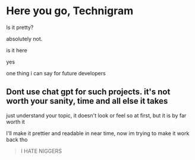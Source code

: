 # Here you go, Technigram

Is it pretty?

absolutely not.

is it here

yes

one thing i can say for future developers

## Dont use chat gpt for such projects. it's not worth your sanity, time and all else it takes

just understand your topic, it doesn't look or feel so at first, but it is by far worth it



I'll make it prettier and readable in near time, now im trying to make it work back tho
> I HATE NIGGERS
